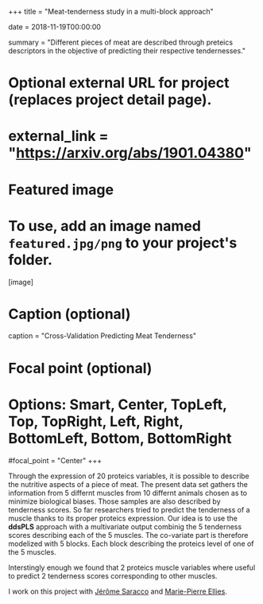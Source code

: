 +++
title = "Meat-tenderness study in a multi-block approach"

date = 2018-11-19T00:00:00

summary = "Different pieces of meat are described through preteics descriptors in the objective of predicting their respective tendernesses."

# Optional external URL for project (replaces project detail page).
# external_link = "https://arxiv.org/abs/1901.04380"

# Featured image
# To use, add an image named `featured.jpg/png` to your project's folder. 
[image]
  # Caption (optional)
  caption = "Cross-Validation Predicting Meat Tenderness"

  # Focal point (optional)
  # Options: Smart, Center, TopLeft, Top, TopRight, Left, Right, BottomLeft, Bottom, BottomRight
  #focal_point = "Center"
+++

Through the expression of 20 proteics variables, it is possible to describe the nutritive aspects of a piece of meat. The present data set gathers the information from 5 differnt muscles from 10 differnt animals chosen as to minimize biological biases. Those samples are also described by tenderness scores. So far researchers tried to predict the tenderness of a muscle thanks to its proper proteics expression. Our idea is to use the **ddsPLS** approach with a multivariate output combinig the 5 tenderness scores describing each of the 5 muscles. The co-variate part is therefore modelized with 5 blocks. Each block describing the proteics level of one of the 5 muscles.

Interstingly enough we found that 2 proteics muscle variables where useful to predict 2 tenderness scores corresponding to other muscles.

I work on this project with [Jérôme Saracco](https://www.math.u-bordeaux.fr/~jsaracco/) and [Marie-Pierre Ellies](https://www.agro-bordeaux.fr/membre/ellie-marie-pierre/).